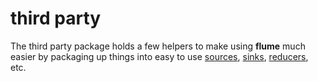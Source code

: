 # third party

The third party package holds a few helpers to make using **flume** much easier
by packaging up things into easy to use [sources](../sources/),
[sinks](../sinks/), [reducers](../procs/reduce/reducers/), etc.
